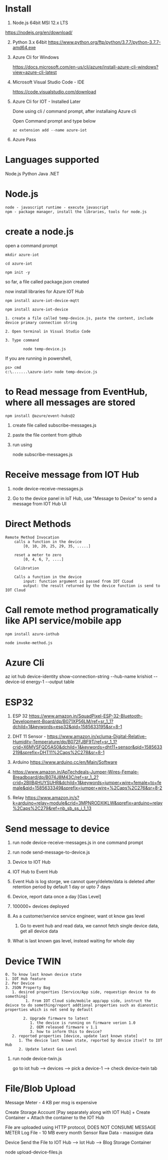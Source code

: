 # Install
 
1. Node.js 64bit MSI 12.x LTS
   
 https://nodejs.org/en/download/
 
2. Python 3.x 64bit https://www.python.org/ftp/python/3.7.7/python-3.7.7-amd64.exe


3. Azure Cli for Windows
   
    https://docs.microsoft.com/en-us/cli/azure/install-azure-cli-windows?view=azure-cli-latest 


4. Microsoft Visual Studio Code - IDE 
 
    https://code.visualstudio.com/download


5. Azure Cli for IOT - Installed Later

    Done using cli / command prompt, after installaing Azure cli

    Open Command prompt and type below

    `az extension add --name azure-iot`


6. Azure Pass


# Languages supported

Node.js
Python
Java
.NET


# Node.js

    node - javascript runtime - execute javascript
    npm - package manager, install the libraries, tools for node.js
 


# create a node.js

open a command prompt

```
mkdir azure-iot

cd azure-iot

npm init -y 
```

so far, a file called package.json created

now install libraries for Azure IOT Hub

```
npm install azure-iot-device-mqtt

npm install azure-iot-device

```
```
1. create a file called temp-device.js, paste the content, include device primary connection string

2. Open terminal in Visual Studio Code

3. Type command  

        node temp-device.js
```

If you are running in powershell,

    ps> cmd
    c:\.......\azure-iot> node temp-device.js


# to Read message from EventHub, where all messages are stored

```
npm install @azure/event-hubs@2
```


1. create file called subscribe-messages.js 

2. paste the file content from github

3. run using 
    
    node subscribe-messages.js
   


# Receive message from IOT Hub

1. node device-receive-messages.js

2. Go to the device panel in IoT Hub, use "Message to Device" to send a message from IOT Hub UI



# Direct Methods

    Remote Method Invocation
        calls a function in the device
            [0, 10, 20, 25, 29, 35, .....]

        reset a meter to zero
            [0, 4, 6, 7, ....]

        Calibration

        Calls a function in the device
            input: function argument is passed from IOT CLoud
            output: the result returned by the device function is send to IOT Cloud


# Call remote method programatically like API service/mobile app

```
npm install azure-iothub

node invoke-method.js
```


# Azure Cli

az iot hub device-identity show-connection-string --hub-name krishiot --device-id energy-1 --output table

# ESP32

1. ESP 32 https://www.amazon.in/SquadPixel-ESP-32-Bluetooth-Development-Board/dp/B071XP56LM/ref=sr_1_1?dchild=1&keywords=esp32&qid=1585633195&sr=8-1

2. DHT 11 Sensor -  https://www.amazon.in/xcluma-Digital-Relative-Humidity-Temperature/dp/B072FJBF9T/ref=sr_1_1?crid=X6MVSFQD5AS0&dchild=1&keywords=dht11+sensor&qid=1585633219&sprefix=DHT11%2Caps%2C278&sr=8-1

3. Arduino https://www.arduino.cc/en/Main/Software

4. https://www.amazon.in/ApTechdeals-Jumper-Wires-Female-Breadboard/dp/B074J8M43C/ref=sr_1_2?crid=2BIIB4HUYSUHR&dchild=1&keywords=jumper+wire+female+to+female&qid=1585633349&sprefix=jumper+wire+%2Caps%2C276&sr=8-2

5. Relay https://www.amazon.in/s?k=arduino+relay+module&crid=3MPNRODXIKLW&sprefix=arduino+relay%2Caps%2C279&ref=nb_sb_ss_i_1_13

# Send message to device

1. run node device-receive-messages.js in one command prompt
2. run node send-message-to-device.js 



1. Device to IOT Hub
2. IOT Hub to Event Hub 
3. Event Hub is log storge, we cannot query/delete/data is deleted after retention period by default 1 day or upto 7 days


1. Device, report data once a day [Gas Level]
2. 100000+ devices deployed
3. As a customer/service service engineer, want ot know gas level
   1. Go to event hub and read data, we cannot fetch single device data, get all device data

4. What is last known gas level, instead waiting for whole day


# Device TWIN

    0. To know last known device state
    1. IOT Hub feature
    2. Per Device
    3. JSON Property Bag
       1. desired properties [Service/App side, requestign device to do something]
             1. From IOT Cloud side/mobile app/app side, instruct the deivce to do something/report addtional properties such as dianostic properties which is not send by default
       
            2. Upgrade firmware to latest
               1. the device is running on firmware verion 1.0
               2. OEM released firmware v 1.1
               3. how to inform this to device?
       2. reported properties [device, update last known state]
          1. The device last known state, reported by device itself to IOT Hub
          2. Update latest Gas Level


1. run node device-twin.js 

    go to iot hub --> devices --> pick a device-1 --> check device-twin tab



# File/Blob Upload

 Message Meter - 4 KB per msg is expensive


Create Storage Account [Pay separately along with IOT Hub] + Create Container +
    Attach the container to the IOT Hub

File are uploaded using HTTP protocol, DOES NOT CONSUME MESSAGE METER
 Log File - 10 MB every month
 Sensor Raw Data - massigve data



 Device Send the File to IOT Hub --> Iot Hub --> Blog Storage Container

 node upload-device-files.js
 